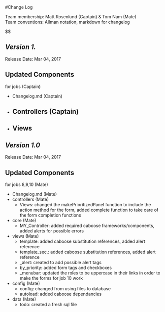 #Change Log

Team membership:  Matt Rosenlund (Captain) & Tom Nam (Mate)  
Team conventions: Allman notation, markdown for changelog  

$$

## *Version 1.*

Release Date: Mar 04, 2017

## Updated Components
for jobs  (Captain)

-	Changelog.md	(Captain)
-	Controllers	(Captain)
	-	
-	Views
	-	

## *Version 1.0*

Release Date: Mar 04, 2017

## Updated Components
for jobs 8,9,10 (Mate)

-	Changelog.md	(Mate)
-	controllers		(Mate)
	-	Views:			changed the makePrioritizedPanel function to include the action method for the form,
						added complete function to take care of the form completion functions
-	core			(Mate)
	-	MY_Controller:	added required caboose frameworks/components, added alerts for possible errors
-	views			(Mate)
	-	template:		added caboose substitution references, added alert reference
	-	template_sec.:	added caboose substitution references, added alert reference
	-	_alert:			created to add possible alert tags
	-	by_priority:	added form tags and checkboxes
	-	_menubar:		updated the roles to be uppercase in their links in order to make the forms for job 10 work
-	config			(Mate)
	-	config:			changed from using files to database
	-	autoload:		added caboose dependancies
-	data			(Mate)
	-	todo:			created a fresh sql file
	
	

